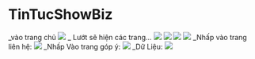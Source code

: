 # TinTucShowBiz
_vào trang chủ
<img src="https://scontent.fdad1-1.fna.fbcdn.net/v/t1.15752-9/78683297_2600124386743485_7535983723896897536_n.png?_nc_cat=104&_nc_ohc=rfLKuRKttM4AQmFk5mst3xhsO9V2WHU-es58FJ_5qkZmVuX4eJaewEzlw&_nc_ht=scontent.fdad1-1.fna&oh=1f4a96cedf40f97fe009939661938f3d&oe=5E8A5D6F">
_ Lướt sẽ hiện các trang...
 <img src="https://scontent.fdad1-1.fna.fbcdn.net/v/t1.15752-9/78988807_2817484384963090_5420479869806968832_n.png?_nc_cat=104&_nc_ohc=F0BiVXb7d1AAQlZu6dxem-i5ZmyQNUlb-jk1LyxnsQbu1RGxzZEXEeRsw&_nc_ht=scontent.fdad1-1.fna&oh=50e4e27ea3b37d9e70451ca7a5bcc571&oe=5E80A984">
 <img src="https://scontent.fdad1-1.fna.fbcdn.net/v/t1.15752-9/79331340_579130496182502_3588956465894785024_n.png?_nc_cat=100&_nc_ohc=lPa8833nLkoAQmYhvTZiITnCbjwyMK7QaXXQ-cWp6fFgiqN5BfMdGGsrw&_nc_ht=scontent.fdad1-1.fna&oh=a9fcf1afb363274e01de2112ccf2e934&oe=5E65B9BF">
<img src=" https://scontent.fdad1-1.fna.fbcdn.net/v/t1.15752-9/78636707_430959157811826_7965949395206144000_n.png?_nc_cat=103&_nc_ohc=cXjik0OHCscAQlgc7AienxRXPLvxFftdaalF_m48w1sjtoJtoRj4ohq8A&_nc_ht=scontent.fdad1-1.fna&oh=f1f28d4b60c2adc0eba8320eecda26ba&oe=5E7FF120">
<img src="https://scontent.fdad1-1.fna.fbcdn.net/v/t1.15752-9/78636707_430959157811826_7965949395206144000_n.png?_nc_cat=103&_nc_ohc=cXjik0OHCscAQlgc7AienxRXPLvxFftdaalF_m48w1sjtoJtoRj4ohq8A&_nc_ht=scontent.fdad1-1.fna&oh=f1f28d4b60c2adc0eba8320eecda26ba&oe=5E7FF120">
_Nhấp vào trang liên hệ: 
<img src=" https://scontent.fdad2-1.fna.fbcdn.net/v/t1.15752-9/79456047_973403616351224_2328930803481837568_n.png?_nc_cat=108&_nc_ohc=pIZieFbxstIAQmaXvMeKZZnLXEqHpY120HsmeE6LSUNFjEdwqyLuYRqyQ&_nc_ht=scontent.fdad2-1.fna&oh=0743b65e3592b30d0737ef716f526f49&oe=5E68A454">
_Nhấp Vào trang góp ý:
<img src="https://scontent.fdad1-1.fna.fbcdn.net/v/t1.15752-9/79914407_1392560987591953_7832994645289205760_n.png?_nc_cat=100&_nc_ohc=40Y_aP5KmScAQnyyuLGHm2mZ-tRZnFhR0t58ADkVIQHg-Z4q3Ck2n0LWw&_nc_ht=scontent.fdad1-1.fna&oh=8f3ed119656b99a99251e577ec2ebeb9&oe=5E6EB31D">
_Dữ Liệu:
<img src="https://scontent.fdad1-1.fna.fbcdn.net/v/t1.15752-9/73495228_544241042823137_8175879987816038400_n.png?_nc_cat=106&_nc_ohc=jnNiDsNF8q0AQmEl-OrVo4UfKYYUAK0CdM9oUrjR8d8Q9B7FrpCg1lzSA&_nc_ht=scontent.fdad1-1.fna&oh=a7b21ed54b18a5765aa6c087e2353831&oe=5E6953CC">
